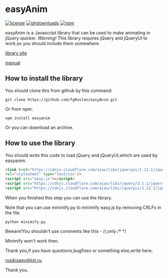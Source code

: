 # easyAnim

[![license](https://img.shields.io/badge/license-MIT-brightgreen.svg?style=flat-square)](http://choosealicense.com/licenses/gpl-3.0/)
[![ghdownloads](https://img.shields.io/github/downloads/fgRuslan/easyAnim/latest/total.svg)](https://github.com/fgRuslan/easyAnim/releases)
[![npm](https://img.shields.io/npm/dm/easyanim.svg)](https://www.npmjs.com/package/easyanim)

easyAnim  is  a  Javascript  library  that  can  be  used  to  make  animating  in  jQuery  quicker.
*Warning!* This  library  requires  jQuery and  jQueryUI  to  work,so you  should  include  them  somewhere.

[library  site](https://fgRuslan.github.io/easyAnim)

[manual](https://github.com/fgRuslan/easyAnim/blob/master/manual.md)

## How to install the library
You should clone this from github  by  this  command:

```
git clone https://github.com/fgRuslan/easyAnim.git
```

Or  from  npm:

```
npm install easyanim
```

Or  you  can  download  an  archive.

## How  to  use  the  library
You  should  write  this  code  to  load  jQuery  and  jQueryUI,which  are  used  by  easyanim.

```html
<link href="https://cdnjs.cloudflare.com/ajax/libs/jqueryui/1.12.1/jquery-ui.min.css" 
rel="stylesheet" type="text/css"/>
<script src="easy.js"></script>
<script src="https://cdnjs.cloudflare.com/ajax/libs/jquery/3.1.1/jquery.min.js"></script>
<script src="https://cdnjs.cloudflare.com/ajax/libs/jqueryui/1.12.1/jquery-ui.min.js"></script>
```
When  you  finished  this  step  you   can  use  the  library.

Note  that  you  can  use  minimify.py  to  minimify  easy.js  by  removing  CRLFs  in  the  file.

```
python minimify.py
```

Beware!You  shouldn't  use  comments  like  this  -  //,only  /*  */

Minimify  won't  work  then.

Thank  you,if  you  have  questions,bugfixes  or  something  else,write  here:

rusikisaev@list.ru

Thank  you.
